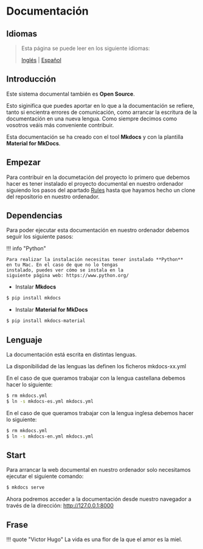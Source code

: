 # Documentación

## Idiomas

> Esta página se puede leer en los siguiente idiomas:
>  
> [Inglés](https://docs.beeping.io/community/documentation) | [Español](https://docs-es.beeping.io/community/documentation)

## Introducción

Este sistema documental también es **Open Source**.

Esto siginifica que puedes aportar en lo que a la documentación se refiere, tanto si encientra errores de comunicación, como arrancar la escritura de la documentación en una nueva lengua. Como siempre decimos como vosotros veáis más conveniente contribuir.

Esta documentación se ha creado con el tool **Mkdocs** y con la plantilla **Material for MkDocs**.

## Empezar

Para contribuir en la documetación del proyecto lo primero que debemos hacer es tener instalado el proyecto documental en nuestro ordenador siguiendo los pasos del apartado [Rules](/community/rules) hasta que hayamos hecho un clone del repositorio en nuestro ordenador.

## Dependencias

Para poder ejecutar esta documentación en nuestro ordenador debemos seguir los siguiente pasos:

!!! info "Python"

    Para realizar la instalación necesitas tener instalado **Python** 
    en tu Mac. En el caso de que no lo tengas 
    instalado, puedes ver cómo se instala en la
    siguiente página web: https://www.python.org/    

- Instalar **Mkdocs**

``` bash
$ pip install mkdocs
```

- Instalar **Material for MkDocs**

``` bash
$ pip install mkdocs-material
```

## Lenguaje

La documentación está escrita en distintas lenguas. 

La disponibilidad de las lenguas las definen los ficheros mkdocs-xx.yml

En el caso de que queramos trabajar con la lengua castellana debemos hacer lo siguiente:

``` bash
$ rm mkdocs.yml
$ ln -s mkdocs-es.yml mkdocs.yml
```

En el caso de que queramos trabajar con la lengua inglesa debemos hacer lo siguiente:

``` bash
$ rm mkdocs.yml
$ ln -s mkdocs-en.yml mkdocs.yml
```

## Start

Para arrancar la web documental en nuestro ordenador solo necesitamos ejecutar el siguiente comando:

``` bash
$ mkdocs serve
```
Ahora podremos acceder a la documentación desde nuestro navegador a través de la dirección: http://127.0.0.1:8000

## Frase

!!! quote "Victor Hugo"
    La vida es una flor de la que el amor es la miel.

